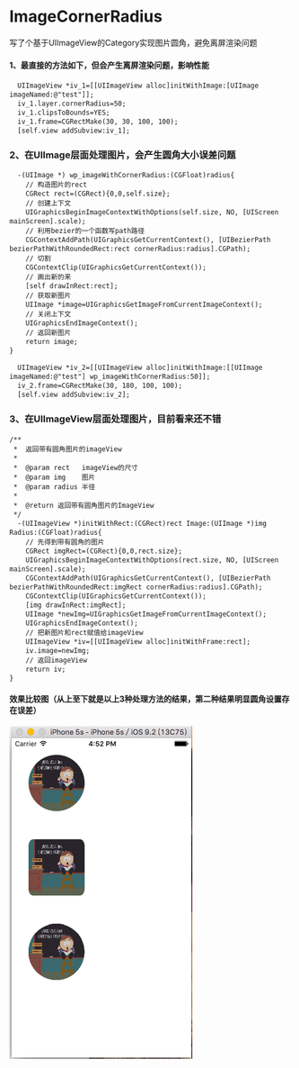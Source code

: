 # ImageCornerRadius
写了个基于UIImageView的Category实现图片圆角，避免离屏渲染问题


#### 1、最直接的方法如下，但会产生离屏渲染问题，影响性能
```
  UIImageView *iv_1=[[UIImageView alloc]initWithImage:[UIImage imageNamed:@"test"]];
  iv_1.layer.cornerRadius=50;
  iv_1.clipsToBounds=YES;
  iv_1.frame=CGRectMake(30, 30, 100, 100);
  [self.view addSubview:iv_1];
```

### 2、在UIImage层面处理图片，会产生圆角大小误差问题
```
  -(UIImage *) wp_imageWithCornerRadius:(CGFloat)radius{
    // 构造图片的rect
    CGRect rect=(CGRect){0,0,self.size};
    // 创建上下文
    UIGraphicsBeginImageContextWithOptions(self.size, NO, [UIScreen mainScreen].scale);
    // 利用bezier的一个函数写path路径
    CGContextAddPath(UIGraphicsGetCurrentContext(), [UIBezierPath bezierPathWithRoundedRect:rect cornerRadius:radius].CGPath);
    // 切割
    CGContextClip(UIGraphicsGetCurrentContext());
    // 画出新的来
    [self drawInRect:rect];
    // 获取新图片
    UIImage *image=UIGraphicsGetImageFromCurrentImageContext();
    // 关闭上下文
    UIGraphicsEndImageContext();
    // 返回新图片
    return image;
}
```
```
  UIImageView *iv_2=[[UIImageView alloc]initWithImage:[[UIImage imageNamed:@"test"] wp_imageWithCornerRadius:50]];
  iv_2.frame=CGRectMake(30, 180, 100, 100);
  [self.view addSubview:iv_2];
```

### 3、在UIImageView层面处理图片，目前看来还不错
```
/**
 *  返回带有圆角图片的imageView
 *
 *  @param rect   imageView的尺寸
 *  @param img    图片
 *  @param radius 半径
 *
 *  @return 返回带有圆角图片的ImageView
 */
  -(UIImageView *)initWithRect:(CGRect)rect Image:(UIImage *)img Radius:(CGFloat)radius{
    // 先得到带有圆角的图片
    CGRect imgRect=(CGRect){0,0,rect.size};
    UIGraphicsBeginImageContextWithOptions(rect.size, NO, [UIScreen mainScreen].scale);
    CGContextAddPath(UIGraphicsGetCurrentContext(), [UIBezierPath bezierPathWithRoundedRect:imgRect cornerRadius:radius].CGPath);
    CGContextClip(UIGraphicsGetCurrentContext());
    [img drawInRect:imgRect];
    UIImage *newImg=UIGraphicsGetImageFromCurrentImageContext();
    UIGraphicsEndImageContext();
    // 把新图片和rect赋值给imageView
    UIImageView *iv=[[UIImageView alloc]initWithFrame:rect];
    iv.image=newImg;
    // 返回imageView
    return iv;
}
```

#### 效果比较图（从上至下就是以上3种处理方法的结果，第二种结果明显圆角设置存在误差）
![image](https://github.com/wsb200514/ImageCornerRadius/blob/master/%E6%95%88%E6%9E%9C%E5%9B%BE%202016-03-08%2016.52.39.png)
